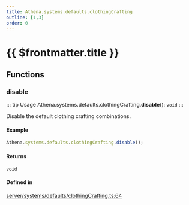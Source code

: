 ```yaml
---
title: Athena.systems.defaults.clothingCrafting
outline: [1,3]
order: 0
---
```


# {{ $frontmatter.title }}


## Functions

### disable

::: tip Usage
Athena.systems.defaults.clothingCrafting.**disable**(): `void`
:::

Disable the default clothing crafting combinations.

#### Example
```ts
Athena.systems.defaults.clothingCrafting.disable();
```

#### Returns

`void`

#### Defined in

[server/systems/defaults/clothingCrafting.ts:64](https://github.com/Stuyk/altv-athena/blob/d68aa20/src/core/server/systems/defaults/clothingCrafting.ts#L64)
